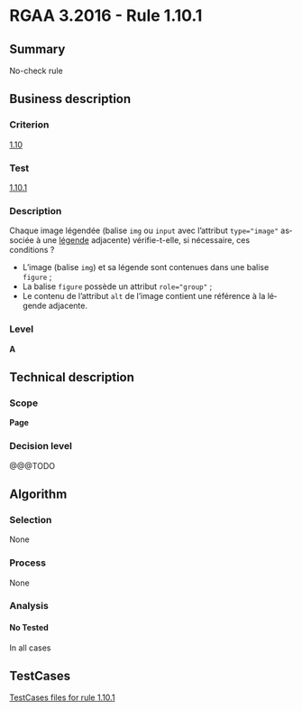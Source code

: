 # RGAA 3.2016 - Rule 1.10.1

## Summary
No-check rule


## Business description

### Criterion
[1.10](http://references.modernisation.gouv.fr/rgaa-accessibilite/2016/criteres.html#crit-1-10)

### Test
[1.10.1](http://references.modernisation.gouv.fr/rgaa-accessibilite/2016/criteres.html#test-1-10-1)

### Description
<div lang="fr">Chaque image l&#xE9;gend&#xE9;e (balise <code lang="en">img</code> ou <code lang="en">input</code> avec l&#x2019;attribut <code lang="en">type="image"</code> associ&#xE9;e &#xE0; une <a href="http://references.modernisation.gouv.fr/rgaa-accessibilite/2016/glossaire.html#lgende-dimage">l&#xE9;gende</a> adjacente) v&#xE9;rifie-t-elle, si n&#xE9;cessaire, ces conditions&nbsp;? <ul><li>L&#x2019;image (balise <code lang="en">img</code>) et sa l&#xE9;gende sont contenues dans une balise <code lang="en">figure</code>&nbsp;;</li> <li>La balise <code lang="en">figure</code> poss&#xE8;de un attribut <code lang="en">role="group"</code>&nbsp;;</li> <li>Le contenu de l&#x2019;attribut <code lang="en">alt</code> de l&#x2019;image contient une r&#xE9;f&#xE9;rence &#xE0; la l&#xE9;gende adjacente.</li> </ul></div>

### Level
**A**


## Technical description

### Scope
**Page**

### Decision level
@@@TODO


## Algorithm

### Selection
None

### Process
None

### Analysis

#### No Tested
In all cases


##  TestCases

[TestCases files for rule 1.10.1](https://github.com/Asqatasun/Asqatasun/tree/develop/rules/rules-rgaa3.2016/src/test/resources/testcases/rgaa32016/Rgaa32016Rule011001/)


